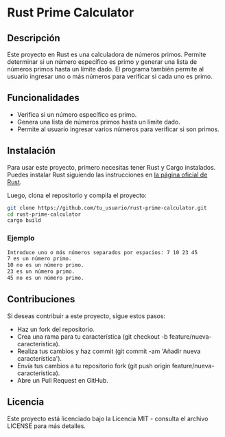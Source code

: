 # Rust Prime Calculator

## Descripción

Este proyecto en Rust es una calculadora de números primos. Permite determinar si un número específico es primo y generar una lista de números primos hasta un límite dado. El programa también permite al usuario ingresar uno o más números para verificar si cada uno es primo.

## Funcionalidades

- Verifica si un número específico es primo.
- Genera una lista de números primos hasta un límite dado.
- Permite al usuario ingresar varios números para verificar si son primos.

## Instalación

Para usar este proyecto, primero necesitas tener Rust y Cargo instalados. Puedes instalar Rust siguiendo las instrucciones en [la página oficial de Rust](https://www.rust-lang.org/learn/get-started).

Luego, clona el repositorio y compila el proyecto:

```sh
git clone https://github.com/tu_usuario/rust-prime-calculator.git
cd rust-prime-calculator
cargo build
```

### Ejemplo
```sh
Introduce uno o más números separados por espacios: 7 10 23 45
7 es un número primo.
10 no es un número primo.
23 es un número primo.
45 no es un número primo.
```
## Contribuciones
Si deseas contribuir a este proyecto, sigue estos pasos:

- Haz un fork del repositorio.
- Crea una rama para tu característica (git checkout -b feature/nueva-caracteristica).
- Realiza tus cambios y haz commit (git commit -am 'Añadir nueva característica').
- Envía tus cambios a tu repositorio fork (git push origin feature/nueva-caracteristica).
- Abre un Pull Request en GitHub.

## Licencia
Este proyecto está licenciado bajo la Licencia MIT - consulta el archivo LICENSE para más detalles.

